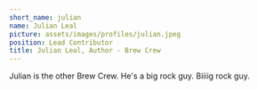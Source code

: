 ```yaml
---
short_name: julian
name: Julian Leal
picture: assets/images/profiles/julian.jpeg
position: Lead Contributor
title: Julian Leal, Author - Brew Crew
---
```

Julian is the other Brew Crew. He's a big rock guy. Biiiig rock guy.
